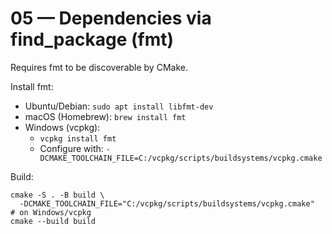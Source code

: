 # 05 — Dependencies via find_package (fmt)

Requires fmt to be discoverable by CMake.

Install fmt:

- Ubuntu/Debian: `sudo apt install libfmt-dev`
- macOS (Homebrew): `brew install fmt`
- Windows (vcpkg):
  - `vcpkg install fmt`
  - Configure with: `-DCMAKE_TOOLCHAIN_FILE=C:/vcpkg/scripts/buildsystems/vcpkg.cmake`

Build:

```
cmake -S . -B build \
  -DCMAKE_TOOLCHAIN_FILE="C:/vcpkg/scripts/buildsystems/vcpkg.cmake"  # on Windows/vcpkg
cmake --build build
```

